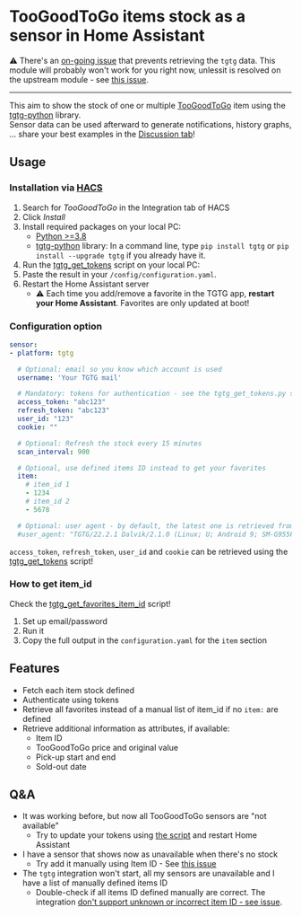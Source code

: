 # TooGoodToGo items stock as a sensor in Home Assistant

⚠ There's an [on-going issue](https://github.com/Chouffy/home_assistant_tgtg/issues/37) that prevents retrieving the `tgtg` data.
This module will probably won't work for you right now, unlessit is resolved on the upstream module - see [this issue](https://github.com/ahivert/tgtg-python/issues/205).

---

This aim to show the stock of one or multiple [TooGoodToGo](https://toogoodtogo.com/) item using the [tgtg-python](https://github.com/ahivert/tgtg-python) library.  
Sensor data can be used afterward to generate notifications, history graphs, ... share your best examples in the [Discussion tab](https://github.com/Chouffy/home_assistant_tgtg/discussions)!

## Usage

### Installation via [HACS](https://hacs.xyz/)

1. Search for *TooGoodToGo* in the Integration tab of HACS
1. Click *Install*
1. Install required packages on your local PC:
    * [Python >=3.8](https://www.python.org/downloads/)
    * [tgtg-python](https://github.com/ahivert/tgtg-python) library: In a command line, type `pip install tgtg` or `pip install --upgrade tgtg` if you already have it.
1. Run the [tgtg_get_tokens](./tgtg_get_tokens.py) script on your local PC:
1. Paste the result in your `/config/configuration.yaml`.
1. Restart the Home Assistant server
    * ⚠ Each time you add/remove a favorite in the TGTG app, **restart your Home Assistant**. Favorites are only updated at boot!

### Configuration option

```yaml
sensor:
- platform: tgtg

  # Optional: email so you know which account is used
  username: 'Your TGTG mail'

  # Mandatory: tokens for authentication - see the tgtg_get_tokens.py script
  access_token: "abc123"
  refresh_token: "abc123"
  user_id: "123"
  cookie: ""

  # Optional: Refresh the stock every 15 minutes
  scan_interval: 900

  # Optional, use defined items ID instead to get your favorites
  item:
    # item_id 1
    - 1234
    # item_id 2
    - 5678

  # Optional: user agent - by default, the latest one is retrieved from the Google Play store
  #user_agent: "TGTG/22.2.1 Dalvik/2.1.0 (Linux; U; Android 9; SM-G955F Build/PPR1.180610.011)"

```

`access_token`, `refresh_token`, `user_id` and `cookie` can be retrieved using the [tgtg_get_tokens](./tgtg_get_tokens.py) script!

### How to get item_id

Check the [tgtg_get_favorites_item_id](./tgtg_get_favorites_item_id.py) script!

1. Set up email/password
1. Run it
1. Copy the full output in the `configuration.yaml` for the `item` section

## Features

* Fetch each item stock defined
* Authenticate using tokens
* Retrieve all favorites instead of a manual list of item_id if no `item:` are defined
* Retrieve additional information as attributes, if available:
    * Item ID
    * TooGoodToGo price and original value
    * Pick-up start and end
    * Sold-out date

## Q&A

* It was working before, but now all TooGoodToGo sensors are "not available"
   * Try to update your tokens using [the script](https://github.com/Chouffy/home_assistant_tgtg/blob/main/tgtg_get_tokens.py) and restart Home Assistant
* I have a sensor that shows now as unavailable when there's no stock
    * Try add it manually using Item ID - See [this issue](https://github.com/Chouffy/home_assistant_tgtg/issues/18)
* The `tgtg` integration won't start, all my sensors are unavailable and I have a list of manually defined items ID
    * Double-check if all items ID defined manually are correct. The integration [don't support unknown or incorrect item ID - see issue](https://github.com/Chouffy/home_assistant_tgtg/issues/22).
